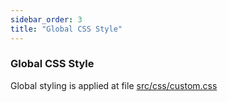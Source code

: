 ```yaml
---
sidebar_order: 3
title: "Global CSS Style"
---
```

### Global CSS Style

Global styling is applied at file [src/css/custom.css](https://github.com/OPC-IT/Documentation-Orion)

